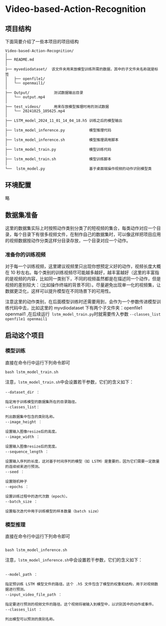 # Video-based-Action-Recognition

## 项目结构

下面简要介绍了一些本项目的项目结构

```
Video-based-Action-Recognition/
│
├── README.md
│
├── myvediodataset/  该文件夹用来放模型训练所需的数据，其中的子文件夹名称就是标签
│   ├── openfile1/
│   └── openmail1/
│
├── Output/           测试数据输出目录
│   └── output.mp4
│
├── test_videos/      用来存放模型推理时用的测试数据
│   └── 20241025_105625.mp4
│
├── LSTM_model_2024_11_01_14_04_18.h5 训练之后的模型输出
│
├── lstm_model_inference.py           模型推理代码
│
├── lstm_model_inference.sh           模型推理调用脚本
│
├── lstm_model_train.py               模型训练代码
│
├── lstm_model_train.sh               模型训练脚本
│
└──  lstm_model.py                    基于桌面端操作视频的动作识别模型类

```

## 环境配置

略

## 数据集准备

这里的数据集实际上时按照动作类别分类了的短视频的集合，每类动作对应一个目录，每个目录下有很多视频文件，在制作自己的数据集时，可以像这样把项目应用的视频数据按动作分类这样分目录存放，一个目录对应一个动作。

### 准备你的训练视频

对于每一个训练视频，这里建议视频里只出现你想预定义好的动作，视频长度大概在 10 秒左右。每个类别的训练视频尽可能越多越好，越丰富越好（这里的丰富指的是视频的内容，比如同一类别下，不同的视频虽然都是在描述同一个动作，但是视频的差别较大：（比如操作终端的背景不同）。尽量避免出现单一化的视频集，让数据更泛化，这样可以提升模型在不同场景下的可用性。

注意这里的动作类别，在后面模型训练时还需要用到，会作为一个参数传进模型训练代码中去，比如这里的 myvdiodataset 下有两个子文件夹：openfile1 openmail1 ,在后续运行` lstm_model_train.py`时就需要传入参数 `--classes_list openfile1 openmail1 `

## 启动这个项目

### 模型训练

直接在命令行中运行下列命令即可

```
bash lstm_model_train.sh
```

注意，`lstm_model_train.sh`中会设置若干参数，它们的含义如下：

```
--dataset_dir ：

指定用于训练模型的数据集所在的目录路径。
--classes_list：

列出数据集中包含的类别名称。
--image_height ：

设置输入图像resize后的高度。
--image_width ：

设置输入图像resize后的宽度。
--sequence_length ：

设置输入序列的长度，这对基于时间序列的模型（如 LSTM）是重要的，因为它们需要一定数量的连续帧来进行预测。
--seed ：

设置随机种子
--epochs ：

设置训练过程中的迭代次数（epoch）。
--batch_size ：

设置每次迭代中用于训练模型的样本数量（batch size）
```

### 模型推理

直接在命令行中运行下列命令即可

```

bash lstm_model_inference.sh

```

注意，`lstm_model_inference.sh`中会设置若干参数，它们的含义如下：

```

--model_path ：

指定预训练 LSTM 模型文件的路径。这个 .h5 文件包含了模型的权重和结构，用于对视频数据进行预测。
--input_video_file_path ：

指定要进行预测的视频文件的路径。这个视频将被输入到模型中，以识别其中的动作或事件。
--classes_list ：

列出模型可以预测的类别名称。

```
